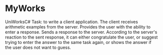 # MyWorks
UniWorksC#
Task: to write a client application.
The client receives arithmetic examples from the server. Provides the user with 
the ability to enter a response. Sends a response to the server. According to the server's reaction to the sent
response, it can either congratulate the user, or suggest trying to enter
the answer to the same task again, or shows the answer if the user does not want to guess.
